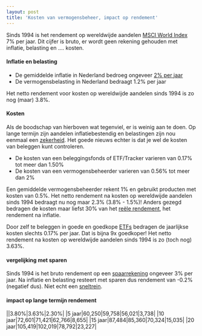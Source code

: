 ```yaml
---
layout: post
title: 'Kosten van vermogensbeheer, impact op rendement'
---
```


Sinds 1994 is het rendement op wereldwijde aandelen [MSCI World Index](https://www.msci.com/resources/factsheets/index_fact_sheet/msci-world-index.pdf) 7% per jaar.
Dit cijfer is bruto, er wordt geen rekening gehouden met inflatie, belasting en .... kosten.

#### Inflatie en belasting

* De gemiddelde inflatie in Nederland bedroeg ongeveer [2% per jaar](http://statline.cbs.nl/Statweb/publication/?DM=SLNL&PA=70936NED&D1=0&D2=415,428,441,454,467,480,493,506,519,532,545,558,571,584,597,610,623,636,649,662,675,l&HDR=T&STB=G1&VW=T)
* De vermogensbelasting in Nederland bedraagt 1.2% per jaar

Het netto rendement voor kosten op wereldwijde aandelen sinds 1994 is zo nog (maar) 3.8%.

#### Kosten 

Als de boodschap van hierboven wat tegenviel, er is weinig aan te doen. Op lange termijn zijn aandelen inflatiebestendig en belastingen zijn nou eenmaal een [zekerheid](http://freakonomics.com/2011/02/17/quotes-uncovered-death-and-taxes/). Het goede nieuws echter is dat je wel de kosten van beleggen kunt controleren.

* De kosten van een beleggingsfonds of ETF/Tracker varieren van 0.17% tot meer dan 1.50%
* De kosten van een vermogensbeheerder varieren van 0.56% tot meer dan 2%

Een gemiddelde vermogensbeheerder rekent 1% en gebruikt producten met kosten van 0.5%. Het netto rendement na kosten op wereldwijde aandelen sinds 1994 bedraagt nu nog maar 2.3% (3.8% - 1.5%)!
Anders gezegd bedragen de kosten maar liefst 30% van het [reële rendement](http://www.economielokaal.nl/reele-rente-reele-rendement/), het rendement na inflatie.

Door zelf te beleggen in goede en goedkope [ETFs](http://www.morningstar.nl/nl/etf/snapshot/snapshot.aspx?id=0P0000G5T2&tab=5) bedragen de jaarlijkse kosten slechts 0.17% per jaar. Dat is bijna 9x goedkoper!
Het netto rendement na kosten op wereldwijde aandelen sinds 1994 is zo (toch nog) 3.63%.

#### vergelijking met sparen

Sinds 1994 is het bruto rendement op een [spaarrekening](http://sdw.ecb.europa.eu/quickview.do?SERIES_KEY=143.FM.M.U2.EUR.RT.MM.EURIBOR3MD_.HSTA) ongeveer 3% per jaar. 
Na inflatie en belasting resteert met sparen dus rendement van -0.2% (negatief dus). Niet echt een [sneltrein](https://www.google.nl/search?q=sneltreinsparen&oq=sneltreinsparen).


#### impact op lange termijn rendement

||3.80%|3.63%|2.30%|
|5 jaar|60,250|59,758|56,021|3,738|
|10 jaar|72,601|71,421|62,766|8,655| 
|15 jaar|87,484|85,360|70,324|15,035| 
|20 jaar|105,419|102,019|78,792|23,227| 

